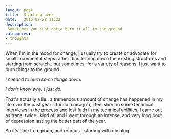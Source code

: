 ```yaml
---
layout: post
title:  Starting over
date:   2016-02-28 11:22
description:
 Sometimes you just gotta burn it all to the ground
categories:
- thoughts
---
```


When I'm in the mood for change, I usually try to create or advocate for small incremental steps rather than tearing down the existing structures and starting from scratch.. but sometimes, for a variety of reasons, I just want to burn things to the ground.

_I needed to burn some things down._

_I don't know why. I just do._

That's actually a lie.. a tremendous amount of change has happened in my life over the past year. I found a new job, I feel short in some technical interviews in the process and lost faith in my technical abilities, I came out as trans, twice.. kind of, and I went through an intense, and very long bout of depression lasting the better part of the year.

So it's time to regroup, and refocus - starting with my blog.
